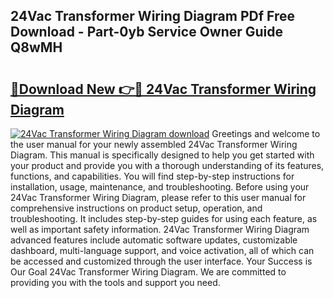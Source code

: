 ## 24Vac Transformer Wiring Diagram PDf Free Download - Part-0yb Service Owner Guide Q8wMH

# <h2><a href="http://dfsv4h.blite.top/?on=24Vac+Transformer+Wiring+Diagram">🔗Download New 👉🔴 24Vac Transformer Wiring Diagram</a></h2>

[![24Vac Transformer Wiring Diagram download](https://i.imgur.com/lujVjoI.png)](http://dfsv4h.blite.top/?on=24Vac+Transformer+Wiring+Diagram)
Greetings and welcome to the user manual for your newly assembled 24Vac Transformer Wiring Diagram. This manual is specifically designed to help you get started with your product and provide you with a thorough understanding of its features, functions, and capabilities. You will find step-by-step instructions for installation, usage, maintenance, and troubleshooting. Before using your 24Vac Transformer Wiring Diagram, please refer to this user manual for comprehensive instructions on product setup, operation, and troubleshooting. It includes step-by-step guides for using each feature, as well as important safety information. 24Vac Transformer Wiring Diagram advanced features include automatic software updates, customizable dashboard, multi-language support, and voice activation, all of which can be accessed and customized through the user interface. Your Success is Our Goal 24Vac Transformer Wiring Diagram. We are committed to providing you with the tools and support you need.
